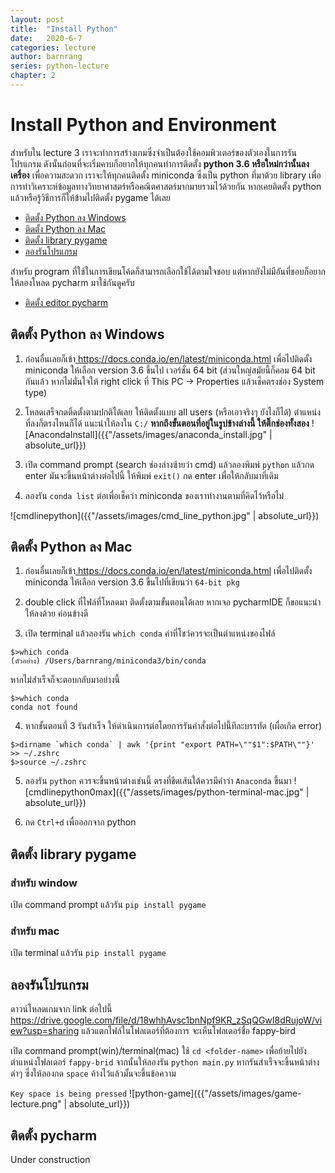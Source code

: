 ```yaml
---
layout: post
title:  "Install Python"
date:   2020-6-7
categories: lecture
author: barnrang
series: python-lecture
chapter: 2
---
```

# Install Python and Environment

สำหรับใน lecture 3 เราจะทำการสร้างเกมซึ่งจำเป็นต้องใช้คอมพิวเตอร์ของตัวเองในการรันโปรแกรม ดังนั้นก่อนที่จะเริ่มคาบก็อยากให้ทุกคนทำการติดตั้ง **python 3.6 หรือใหม่กว่านั้นลงเครื่อง** เพื่อความสะดวก เราจะให้ทุกคนติดตั้ง miniconda ซึ่งเป็น python ที่มาด้วย library เพื่อการทำวิเคราะห์ข้อมูลทางวิทยาศาสตร์หรือคณิตศาสตร์มากมายรวมไว้ด้วยกัน หากเคยติดตั้ง python แล้วหรือรู้วิธีการก็ให้ข้ามไปติดตั้ง pygame ได้เลย

- [ติดตั้ง Python ลง Windows](#python-window)
- [ติดตั้ง Python ลง Mac](#python-mac)
- [ติดตั้ง library pygame](#pygame)
- [ลองรันโปรแกรม](#try)

สำหรับ program ที่ใช้ในการเขียนโค้ดก็สามารถเลือกใช้ได้ตามใจชอบ แต่หากยังไม่มีอันที่ชอบก็อยากให้ลองโหลด pycharm มาใช้กันดูครับ

- [ติดตั้ง editor pycharm](#pycharm-install)

## <a name="python-window"></a>ติดตั้ง Python ลง Windows
1. ก่อนอื่นเลยก็เข้า<a href="https://docs.conda.io/en/latest/miniconda.html" target="blank"> https://docs.conda.io/en/latest/miniconda.html </a> เพื่อไปติดตั้ง miniconda ให้เลือก version 3.6 ขึ้นไป เวอร์ชั่น 64 bit (ส่วนใหญ่สมัยนี้ก็คอม 64 bit กันแล้ว หากไม่มั่นใจให้ right click ที่ This PC -> Properties แล้วเช็คตรงช่อง System type)

2. โหลดเสร็จกดติ้ดตั้งตามปกติได้เลย ให้ติดตั้งแบบ all users (หรือเอาจริงๆ ยังไงก็ได้) ตำแหน่งที่ลงก็ตรงไหนก็ได้ แนะนำให้ลงใน `C:/`
**หากถึงขั้นตอนที่อยู่ในรูปข้างล่างนี้ ให้ติ๊กช่องทั้งสอง**
![AnacondaInstall]({{"/assets/images/anaconda_install.jpg" | absolute_url}})

3. เปิด command prompt (search ช่องล่างซ้ายว่า cmd) แล้วลองพิมพ์ `python` แล้วกด enter มันจะขึ้นหน้าต่างต่อไปนี้ ให้พิมพ์ `exit()` กด enter เพื่อให้กลับมาที่เดิม

4. ลองรัน `conda list` ต่อเพื่อเช็คว่า miniconda ของเราทำงานตามที่คิดไว้หรือไม่

![cmdlinepython]({{"/assets/images/cmd_line_python.jpg" | absolute_url}})


## <a name="python-mac"></a>ติดตั้ง Python ลง Mac
1. ก่อนอื่นเลยก็เข้า<a href="https://docs.conda.io/en/latest/miniconda.html" target="blank"> https://docs.conda.io/en/latest/miniconda.html </a> เพื่อไปติดตั้ง miniconda ให้เลือก version 3.6 ขึ้นไปที่เขียนว่า `64-bit pkg`

2. double click ที่ไฟล์ที่โหลดมา ติดตั้งตามขั้นตอนได้เลย
หากเจอ pycharmIDE ก็ขอแนะนำให้ลงด้วย ค่อนข้างดี

3. เปิด terminal แล้วลองรัน `which conda` ค่าที่โชว์ควรจะเป็นตำแหน่งของไฟล์
```
$>which conda
(ตัวอย่าง) /Users/barnrang/miniconda3/bin/conda
```
หากไม่สำเร็จก็จะตอบกลับมาอย่างนี้
```
$>which conda
conda not found
```

4. หากขั้นตอนที่ 3 รันสำเร็จ ให้ดำเนินการต่อโดยการรันคำสั่งต่อไปนี้ทีละบรรทัด (เผื่อเกิด error)
```
$>dirname `which conda` | awk '{print "export PATH=\""$1":$PATH\""}' >> ~/.zshrc
$>source ~/.zshrc
```

5. ลองรัน `python` ควรจะขึ้นหน้าต่างเช่นนี้ ตรงที่ขีดเส้นใต้ควรมีคำว่า `Anaconda` ขึ้นมา
![cmdlinepython0max]({{"/assets/images/python-terminal-mac.jpg" | absolute_url}})

6. กด `Ctrl+d` เพื่อออกจาก python

## <a name="pygame"></a>ติดตั้ง library pygame
### สำหรับ window 
เปิด command prompt แล้วรัน `pip install pygame`

### สำหรับ mac
เปิด terminal แล้วรัน `pip install pygame`

## <a name="try"></a>ลองรันโปรแกรม
ดาวน์โหลดเกมจาก link ต่อไปนี้ <a href="https://drive.google.com/file/d/18whhAvsc1bnNpf9KR_zSqQGwI8dRujoW/view?usp=sharing" target="blank">https://drive.google.com/file/d/18whhAvsc1bnNpf9KR_zSqQGwI8dRujoW/view?usp=sharing</a> แล้วแตกไฟล์ในโฟลเดอร์ที่ต้องการ จะเห็นโฟลเดอร์ชื่อ fappy-bird

เปิด command prompt(win)/terminal(mac) ใช้ `cd <folder-name>` เพื่อย้ายไปยังตำแหน่งโฟลเดอร์ `fappy-brid` จากนั้นให้ลองรัน `python main.py` หากรันสำเร็จจะขึ้นหน้าต่างดำๆ ซึ่งให้ลองกด `space` ค้างไว้แล้วมั้นจะขึ้นข้อความ

```Key space is being pressed```
![python-game]({{"/assets/images/game-lecture.png" | absolute_url}})

## <a name="pycharm-install"></a>ติดตั้ง pycharm 
Under construction